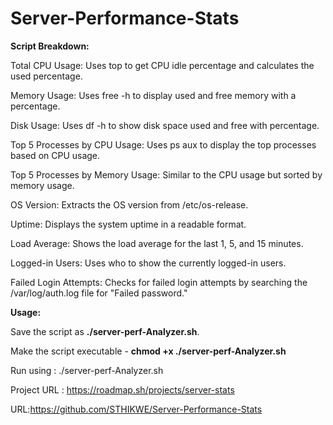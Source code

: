 # Server-Performance-Stats
**Script Breakdown:**



Total CPU Usage: Uses top to get CPU idle percentage and calculates the used percentage.




Memory Usage: Uses free -h to display used and free memory with a percentage.



Disk Usage: Uses df -h to show disk space used and free with percentage.



Top 5 Processes by CPU Usage: Uses ps aux to display the top processes based on CPU usage.



Top 5 Processes by Memory Usage: Similar to the CPU usage but sorted by memory usage.


OS Version: Extracts the OS version from /etc/os-release.



Uptime: Displays the system uptime in a readable format.



Load Average: Shows the load average for the last 1, 5, and 15 minutes.



Logged-in Users: Uses who to show the currently logged-in users.



Failed Login Attempts: Checks for failed login attempts by searching the /var/log/auth.log file for "Failed password."




**Usage:**



Save the script as **./server-perf-Analyzer.sh**.



Make the script executable - **chmod +x ./server-perf-Analyzer.sh**




Run using : ./server-perf-Analyzer.sh



Project URL : https://roadmap.sh/projects/server-stats




URL:https://github.com/STHIKWE/Server-Performance-Stats
